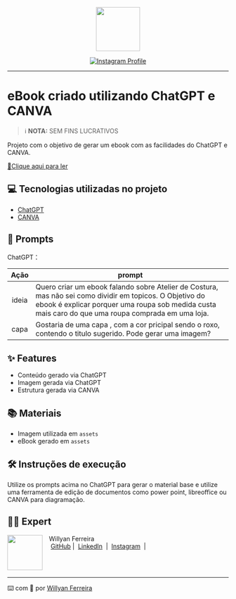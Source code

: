 <p align="center">
    <img width="100" src=".github/assets/banner.png">
</p>


<p align="center">
<a href="https://www.instagram.com/atelier_quelferreira/" title="Visit our Instagram profile">
  <img src="https://img.shields.io/badge/Atelier-Raquel Ferreira-purple?logo=instagram&logoColor=white" alt="Instagram Profile">
</a>
</p>

-------


# eBook criado utilizando ChatGPT e CANVA


 > ℹ️ **NOTA:** SEM FINS LUCRATIVOS

Projeto com o objetivo de gerar um ebook com as facilidades do ChatGPT e CANVA.

<a href="https://www.instagram.com/atelier_quelferreira/assets/.pdf" title="View PDF now"> 📕Clique aqui para ler</a>

## 💻 Tecnologias utilizadas no projeto

- [ChatGPT](https://chat.openai.com/) 
- [CANVA](https://www.canva.com/)

## 🧠 Prompts


ChatGPT：

|   Ação   | prompt                                                                                                                                                                                                                                                                         |
| :------: | ------------------------------------------------------------------------------------------------------------------------------------------------------------------------------------------------------------------------------------------------------------------------------ |
|  ideia   | Quero criar um ebook falando sobre Atelier de Costura, mas não sei como dividir em topicos. O Objetivo do ebook é explicar porquer uma roupa sob medida custa mais caro do que uma roupa comprada em uma loja.
|  capa    | Gostaria de uma capa , com a cor pricipal sendo o roxo, contendo o titulo sugerido. Pode gerar uma imagem?


## ✨ Features

- Conteúdo gerado via ChatGPT
- Imagem gerada via ChatGPT
- Estrutura gerada via CANVA

## 📚 Materiais

- Imagem utilizada em `assets`
- eBook gerado em `assets`

## 🛠️ Instruções de execução

Utilize os prompts acima no ChatGPT para gerar o material base e utilize uma ferramenta de edição de documentos como power point, libreoffice ou CANVA para diagramação.

## 👨‍💻 Expert

<p>
    <img 
      align=left 
      margin=10 
      width=80 
      src="https://avatars.githubusercontent.com/u/75634228?s=96&v=4"
    />
    <p>&nbsp&nbsp&nbspWillyan Ferreira<br>
    &nbsp&nbsp&nbsp
    <a href="https://github.com/willyanferreira">
    GitHub</a>&nbsp;|&nbsp;
    <a href="https://www.linkedin.com/in/willyan-cfdss/">LinkedIn</a>
&nbsp;|&nbsp;
    <a href="https://www.instagram.com/willyan3rha/">
    Instagram</a>
&nbsp;|&nbsp;</p>
</p>
<br/><br/>
<p>

---

⌨️ com 💜 por [Willyan Ferreira](https://github.com/willyanferreira)
